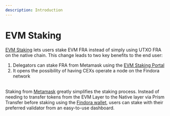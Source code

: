 ```yaml
---
description: Introduction
---
```


# EVM Staking

[EVM Staking](https://findora.org/2023/12/introducing-the-new-evm-staking-portal/) lets users stake EVM FRA instead of simply using UTXO FRA on the native chain. This change leads to two key benefits to the end user:

1. Delegators can stake FRA from Metamask using the [EVM Staking Portal](https://staking.findora.org/)
2. It opens the possibility of having CEXs operate a node on the Findora network

\
Staking from [Metamask](https://metamask.io/) greatly simplifies the staking process. Instead of needing to transfer tokens from the EVM Layer to the Native layer via Prism Transfer before staking using the [Findora wallet](https://findora.org/#wallet), users can stake with their preferred validator from an easy-to-use dashboard.
